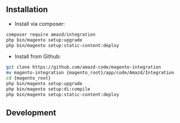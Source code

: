 ## Installation

- Install via composer:

```sh
composer require amazd/integration
php bin/magento setup:upgrade
php bin/magento setup:static-content:deploy
```

- Install from Github:
```sh
git clone https://github.com/amazd-code/magento-integration
mv magento-integration {magento_root}/app/code/Amazd/Integration
cd {magento_root}
php bin/magento setup:upgrade
php bin/magento setup:di:compile
php bin/magento setup:static-content:deploy
```

## Development
